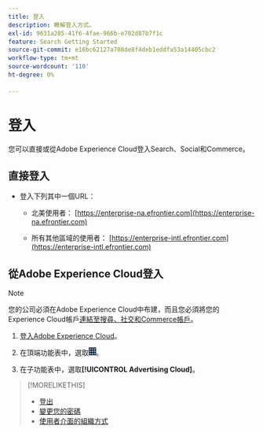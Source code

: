 ```yaml
---
title: 登入
description: 瞭解登入方式。
exl-id: 9631a285-41f6-4fae-966b-e702d87b7f1c
feature: Search Getting Started
source-git-commit: e16bc62127a708de8f4deb1eddfa53a14405cbc2
workflow-type: tm+mt
source-wordcount: '110'
ht-degree: 0%

---
```


# 登入

您可以直接或從Adobe Experience Cloud登入Search、Social和Commerce。

## 直接登入

* 登入下列其中一個URL：

   * 北美使用者： [https://enterprise-na.efrontier.com](https://enterprise-na.efrontier.com)

   * 所有其他區域的使用者： [https://enterprise-intl.efrontier.com](https://enterprise-intl.efrontier.com)

## 從Adobe Experience Cloud登入

>[!NOTE]
>
>您的公司必須在Adobe Experience Cloud中布建，而且您必須將您的Experience Cloud帳戶[連結至搜尋、社交和Commerce帳戶](https://experiencecloud.adobe.com/resources/help/en_US/mcloud/organizations.html)。

1. [登入Adobe Experience Cloud](https://experienceleague.adobe.com/docs/core-services/interface/experience-cloud.html#signin)。

1. 在頂端功能表中，選取![方案選擇器](/help/search-social-commerce/assets/menu-icon.png "方案選擇器")。

1. 在子功能表中，選取&#x200B;**[!UICONTROL Advertising Cloud]**。

>[!MORELIKETHIS]
>
>* [登出](log-out.md)
>* [變更您的密碼](/help/search-social-commerce/tools/password-change.md)
>* [使用者介面的組織方式](user-interface.md)
